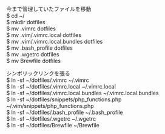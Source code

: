 今まで管理していたファイルを移動  
$ cd ~/  
$ mkdir dotfiles  
$ mv .vimrc dotfiles  
$ mv .vim/.vimrc.local dotfiles  
$ mv .vim/.vimrc.local.bundles dotfiles  
$ mv .bash_profile dotfiles  
$ mv .wgetrc dotfiles  
$ mv Brewfile dotfiles  

シンボリックリンクを張る  
$ ln -sf ~/dotfiles/.vimrc ~/.vimrc  
$ ln -sf ~/dotfiles/.vimrc.local ~/.vimrc.local  
$ ln -sf ~/dotfiles/.vimrc.local.bundles ~/.vimrc.local.bundles  
$ ln -sf ~/dotfiles/snippets/php_functions.php ~/.vim/snippets/php_functions.php  
$ ln -sf ~/dotfiles/.bash_profile ~/.bash_profile  
$ ln -sf ~/dotfiles/.wgetrc ~/.wgetrc  
$ ln -sf ~/dotfiles/Brewfile ~/Brewfile  
